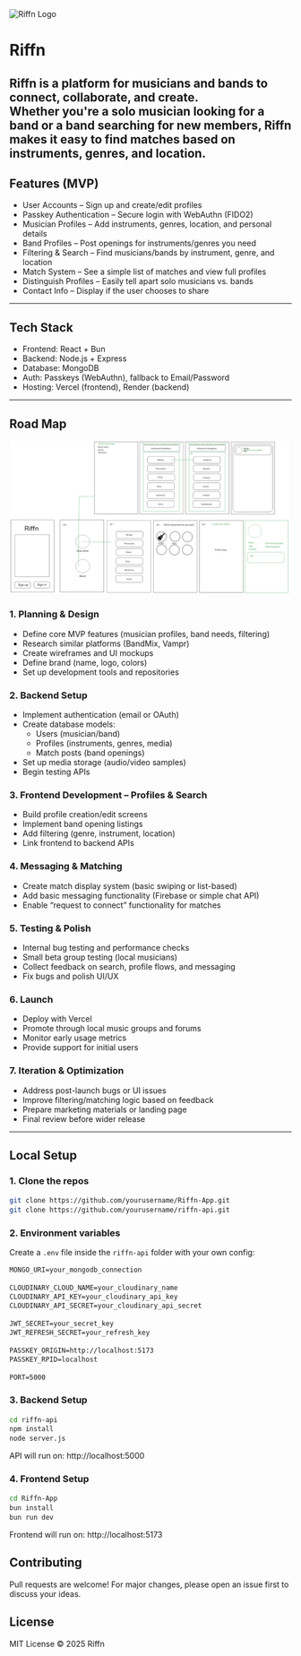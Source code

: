 <img src="./public/images/riffn-lower" alt="Riffn Logo" width="200"/>

# Riffn
Riffn is a platform for musicians and bands to connect, collaborate, and create.  
Whether you're a solo musician looking for a band or a band searching for new members, Riffn makes it easy to find matches based on instruments, genres, and location.
---
## Features (MVP)
- User Accounts – Sign up and create/edit profiles
- Passkey Authentication – Secure login with WebAuthn (FIDO2)
- Musician Profiles – Add instruments, genres, location, and personal details
- Band Profiles – Post openings for instruments/genres you need
- Filtering & Search – Find musicians/bands by instrument, genre, and location
- Match System – See a simple list of matches and view full profiles
- Distinguish Profiles – Easily tell apart solo musicians vs. bands
- Contact Info – Display if the user chooses to share
---
## Tech Stack
- Frontend: React + Bun
- Backend: Node.js + Express
- Database: MongoDB
- Auth: Passkeys (WebAuthn), fallback to Email/Password
- Hosting: Vercel (frontend), Render (backend)
---
## Road Map

<img src="./todo/riffin.png" alt="Wireframe" width="500"/>

### 1. Planning & Design
- Define core MVP features (musician profiles, band needs, filtering)  
- Research similar platforms (BandMix, Vampr)  
- Create wireframes and UI mockups  
- Define brand (name, logo, colors)  
- Set up development tools and repositories  

### 2. Backend Setup
- Implement authentication (email or OAuth)  
- Create database models:  
  - Users (musician/band)  
  - Profiles (instruments, genres, media)  
  - Match posts (band openings)  
- Set up media storage (audio/video samples)  
- Begin testing APIs  

### 3. Frontend Development – Profiles & Search
- Build profile creation/edit screens  
- Implement band opening listings  
- Add filtering (genre, instrument, location)  
- Link frontend to backend APIs  

### 4. Messaging & Matching
- Create match display system (basic swiping or list-based)  
- Add basic messaging functionality (Firebase or simple chat API)  
- Enable “request to connect” functionality for matches  

### 5. Testing & Polish
- Internal bug testing and performance checks  
- Small beta group testing (local musicians)  
- Collect feedback on search, profile flows, and messaging  
- Fix bugs and polish UI/UX  

### 6. Launch
- Deploy with Vercel  
- Promote through local music groups and forums  
- Monitor early usage metrics  
- Provide support for initial users  

### 7. Iteration & Optimization
- Address post-launch bugs or UI issues  
- Improve filtering/matching logic based on feedback  
- Prepare marketing materials or landing page  
- Final review before wider release  

---
## Local Setup
### 1. Clone the repos
```bash
git clone https://github.com/yourusername/Riffn-App.git
git clone https://github.com/yourusername/riffn-api.git
```
### 2. Environment variables

Create a `.env` file inside the `riffn-api` folder with your own config:

```env
MONGO_URI=your_mongodb_connection

CLOUDINARY_CLOUD_NAME=your_cloudinary_name
CLOUDINARY_API_KEY=your_cloudinary_api_key
CLOUDINARY_API_SECRET=your_cloudinary_api_secret

JWT_SECRET=your_secret_key
JWT_REFRESH_SECRET=your_refresh_key

PASSKEY_ORIGIN=http://localhost:5173
PASSKEY_RPID=localhost

PORT=5000
```

### 3. Backend Setup 
```bash
cd riffn-api
npm install
node server.js
```
API will run on:
http://localhost:5000
### 4. Frontend Setup
```bash
cd Riffn-App
bun install
bun run dev
```
Frontend will run on:
http://localhost:5173
## Contributing
Pull requests are welcome! For major changes, please open an issue first to discuss your ideas.
## License
MIT License © 2025 Riffn
